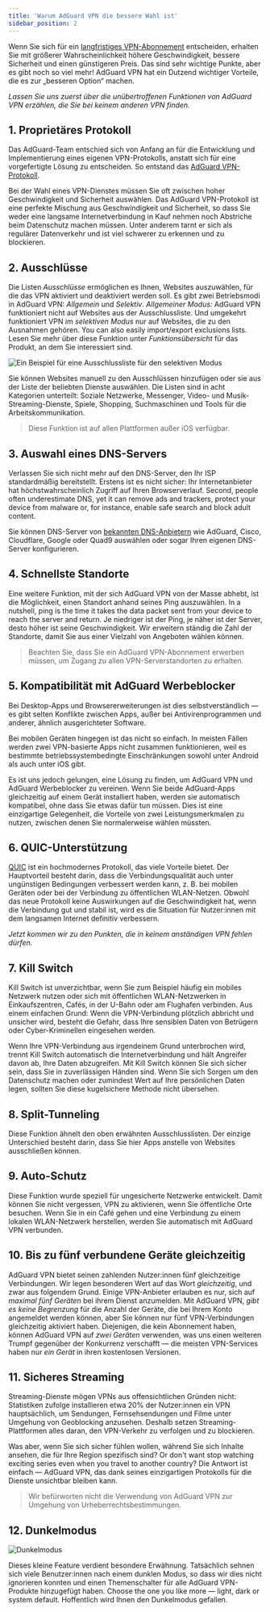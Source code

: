 ```yaml
---
title: 'Warum AdGuard VPN die bessere Wahl ist'
sidebar_position: 2
---
```


Wenn Sie sich für ein [langfristiges VPN-Abonnement](subscription.md) entscheiden, erhalten Sie mit größerer Wahrscheinlichkeit höhere Geschwindigkeit, bessere Sicherheit und einen günstigeren Preis. Das sind sehr wichtige Punkte, aber es gibt noch so viel mehr! AdGuard VPN hat ein Dutzend wichtiger Vorteile, die es zur „besseren Option“ machen.

*Lassen Sie uns zuerst über die unübertroffenen Funktionen von AdGuard VPN erzählen, die Sie bei keinem anderen VPN finden.*

## 1. Proprietäres Protokoll
Das AdGuard-Team entschied sich von Anfang an für die Entwicklung und Implementierung eines eigenen VPN-Protokolls, anstatt sich für eine vorgefertigte Lösung zu entscheiden. So entstand das [AdGuard VPN-Protokoll](adguard-vpn-protocol.mdx).

Bei der Wahl eines VPN-Dienstes müssen Sie oft zwischen hoher Geschwindigkeit und Sicherheit auswählen. Das AdGuard VPN-Protokoll ist eine perfekte Mischung aus Geschwindigkeit und Sicherheit, so dass Sie weder eine langsame Internetverbindung in Kauf nehmen noch Abstriche beim Datenschutz machen müssen. Unter anderem tarnt er sich als regulärer Datenverkehr und ist viel schwerer zu erkennen und zu blockieren.

## 2. Ausschlüsse
Die Listen *Ausschlüsse* ermöglichen es Ihnen, Websites auszuwählen, für die das VPN aktiviert und deaktiviert werden soll. Es gibt zwei Betriebsmodi in AdGuard VPN: *Allgemein* und *Selektiv*. *Allgemeiner Modus:* AdGuard VPN funktioniert nicht auf Websites aus der Ausschlussliste. Und umgekehrt funktioniert VPN im *selektiven Modus* nur auf Websites, die zu den Ausnahmen gehören. You can also easily import/export exclusions lists. Lesen Sie mehr über diese Funktion unter *Funktionsübersicht* für das Produkt, an dem Sie interessiert sind.

![Ein Beispiel für eine Ausschlussliste für den selektiven Modus](https://cdn.adguard.com/public/Adguard/Blog/vpn_export_exclusions.png)

Sie können Websites manuell zu den Ausschlüssen hinzufügen oder sie aus der Liste der beliebten Dienste auswählen. Die Listen sind in acht Kategorien unterteilt: Soziale Netzwerke, Messenger, Video- und Musik-Streaming-Dienste, Spiele, Shopping, Suchmaschinen und Tools für die Arbeitskommunikation.

> Diese Funktion ist auf allen Plattformen außer iOS verfügbar.

## 3. Auswahl eines DNS-Servers
Verlassen Sie sich nicht mehr auf den DNS-Server, den Ihr ISP standardmäßig bereitstellt. Erstens ist es nicht sicher: Ihr Internetanbieter hat höchstwahrscheinlich Zugriff auf Ihren Browserverlauf. Second, people often underestimate DNS, yet it can remove ads and trackers, protect your device from malware or, for instance, enable safe search and block adult content.

Sie können DNS-Server von [bekannten DNS-Anbietern](https://kb.adguard.com/en/general/dns-providers) wie AdGuard, Cisco, Cloudflare, Google oder Quad9 auswählen oder sogar Ihren eigenen DNS-Server konfigurieren.

## 4. Schnellste Standorte

Eine weitere Funktion, mit der sich AdGuard VPN von der Masse abhebt, ist die Möglichkeit, einen Standort anhand seines Ping auszuwählen. In a nutshell, ping is the time it takes the data packet sent from your device to reach the server and return. Je niedriger ist der Ping, je näher ist der Server, desto höher ist seine Geschwindigkeit. Wir erweitern ständig die Zahl der Standorte, damit Sie aus einer Vielzahl von Angeboten wählen können.

> Beachten Sie, dass Sie ein AdGuard VPN-Abonnement erwerben müssen, um Zugang zu allen VPN-Serverstandorten zu erhalten.

## 5. Kompatibilität mit AdGuard Werbeblocker

Bei Desktop-Apps und Browsererweiterungen ist dies selbstverständlich — es gibt selten Konflikte zwischen Apps, außer bei Antivirenprogrammen und anderer, ähnlich ausgerichteter Software.

Bei mobilen Geräten hingegen ist das nicht so einfach. In meisten Fällen werden zwei VPN-basierte Apps nicht zusammen funktionieren, weil es bestimmte betriebssystembedingte Einschränkungen sowohl unter Android als auch unter iOS gibt.

Es ist uns jedoch gelungen, eine Lösung zu finden, um AdGuard VPN und AdGuard Werbeblocker zu vereinen. Wenn Sie beide AdGuard-Apps gleichzeitig auf einem Gerät installiert haben, werden sie automatisch kompatibel, ohne dass Sie etwas dafür tun müssen. Dies ist eine einzigartige Gelegenheit, die Vorteile von zwei Leistungsmerkmalen zu nutzen, zwischen denen Sie normalerweise wählen müssten.

## 6. QUIC-Unterstützung
[QUIC](https://adguard.com/en/blog/dns-over-quic.html) ist ein hochmodernes Protokoll, das viele Vorteile bietet. Der Hauptvorteil besteht darin, dass die Verbindungsqualität auch unter ungünstigen Bedingungen verbessert werden kann, z. B. bei mobilen Geräten oder bei der Verbindung zu öffentlichen WLAN-Netzen. Obwohl das neue Protokoll keine Auswirkungen auf die Geschwindigkeit hat, wenn die Verbindung gut und stabil ist, wird es die Situation für Nutzer:innen mit  dem langsamen Internet definitiv verbessern.

*Jetzt kommen wir zu den Punkten, die in keinem anständigen VPN fehlen dürfen.*

## 7. Kill Switch
Kill Switch ist unverzichtbar, wenn Sie zum Beispiel häufig ein mobiles Netzwerk nutzen oder sich mit öffentlichen WLAN-Netzwerken in Einkaufszentren, Cafés, in der U-Bahn oder am Flughafen verbinden. Aus einem einfachen Grund: Wenn die VPN-Verbindung plötzlich abbricht und unsicher wird, besteht die Gefahr, dass Ihre sensiblen Daten von Betrügern oder Cyber-Kriminellen eingesehen werden.

Wenn Ihre VPN-Verbindung aus irgendeinem Grund unterbrochen wird, trennt Kill Switch automatisch die Internetverbindung und hält Angreifer davon ab, Ihre Daten abzugreifen. Mit Kill Switch können Sie sich sicher sein, dass Sie in zuverlässigen Händen sind. Wenn Sie sich Sorgen um den Datenschutz machen oder zumindest Wert auf Ihre persönlichen Daten legen, sollten Sie diese kugelsichere Methode nicht übersehen.

## 8. Split-Tunneling
Diese Funktion ähnelt den oben erwähnten Ausschlusslisten. Der einzige Unterschied besteht darin, dass Sie hier Apps anstelle von Websites ausschließen können.

## 9. Auto-Schutz
Diese Funktion wurde speziell für ungesicherte Netzwerke entwickelt. Damit können Sie nicht vergessen, VPN zu aktivieren, wenn Sie öffentliche Orte besuchen. Wenn Sie in ein Café gehen und eine Verbindung zu einem lokalen WLAN-Netzwerk herstellen, werden Sie automatisch mit AdGuard VPN verbunden.

## 10. Bis zu fünf verbundene Geräte gleichzeitig
AdGuard VPN bietet seinen zahlenden Nutzer:innen fünf gleichzeitige Verbindungen. Wir legen besonderen Wert auf das Wort *gleichzeitig*, und zwar aus folgendem Grund. Einige VPN-Anbieter erlauben es nur, sich auf *maximal fünf Geräten* bei ihrem Dienst anzumelden. Mit AdGuard VPN, *gibt es keine Begrenzung* für die Anzahl der Geräte, die bei Ihrem Konto angemeldet werden können, aber Sie können nur fünf VPN-Verbindungen gleichzeitig aktiviert haben. Diejenigen, die kein Abonnement haben, können AdGuard VPN auf *zwei Geräten* verwenden, was uns einen weiteren Trumpf gegenüber der Konkurrenz verschafft — die meisten VPN-Services haben nur *ein Gerät* in ihren kostenlosen Versionen.

## 11. Sicheres Streaming
Streaming-Dienste mögen VPNs aus offensichtlichen Gründen nicht: Statistiken zufolge installieren etwa 20% der Nutzer:innen ein VPN hauptsächlich, um Sendungen, Fernsehsendungen und Filme unter Umgehung von Geoblocking anzusehen. Deshalb setzen Streaming-Plattformen alles daran, den VPN-Verkehr zu verfolgen und zu blockieren.

Was aber, wenn Sie sich sicher fühlen wollen, während Sie sich Inhalte ansehen, die für Ihre Region spezifisch sind? Or don't want stop watching exciting series even when you travel to another country? Die Antwort ist einfach — AdGuard VPN, das dank seines einzigartigen Protokolls für die Dienste unsichtbar bleiben kann.

> Wir befürworten nicht die Verwendung von AdGuard VPN zur Umgehung von Urheberrechtsbestimmungen.

## 12. Dunkelmodus

![Dunkelmodus](https://cdn.adguard.com/public/Adguard/Blog/vpn/main_en_black.png)

Dieses kleine Feature verdient besondere Erwähnung. Tatsächlich sehnen sich viele Benutzer:innen nach einem dunklen Modus, so dass wir dies nicht ignorieren konnten und einen Themenschalter für alle AdGuard VPN-Produkte hinzugefügt haben. Choose the one you like more — light, dark or system default. Hoffentlich wird Ihnen den Dunkelmodus gefallen.
